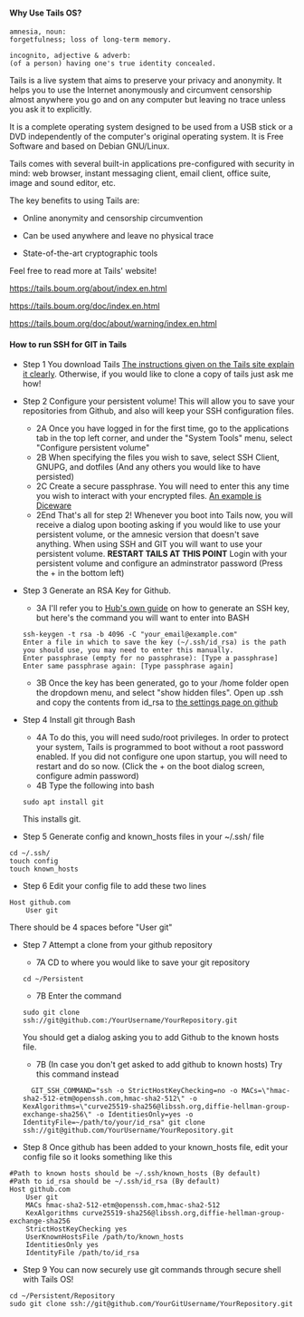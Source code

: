 #### Why Use Tails OS?

```
amnesia, noun:
forgetfulness; loss of long-term memory.

incognito, adjective & adverb:
(of a person) having one's true identity concealed.
```

Tails is a live system that aims to preserve your privacy and anonymity. It helps you to use the Internet anonymously and circumvent censorship almost anywhere you go and on any computer but leaving no trace unless you ask it to explicitly.

It is a complete operating system designed to be used from a USB stick or a DVD independently of the computer's original operating system. It is Free Software and based on Debian GNU/Linux.

Tails comes with several built-in applications pre-configured with security in mind: web browser, instant messaging client, email client, office suite, image and sound editor, etc.

The key benefits to using Tails are:

* Online anonymity and censorship circumvention

* Can be used anywhere and leave no physical trace

* State-of-the-art cryptographic tools

Feel free to read more at Tails' website!

https://tails.boum.org/about/index.en.html

https://tails.boum.org/doc/index.en.html

https://tails.boum.org/doc/about/warning/index.en.html

#### How to run SSH for GIT in Tails

- Step 1 You download Tails [The instructions given on the Tails site explain it clearly](https://tails.boum.org/install/). Otherwise, if you would like to clone a copy of tails just ask me how!



- Step 2 Configure your persistent volume! This will allow you to save your repositories from Github, and also will keep your SSH configuration files.
  - 2A Once you have logged in for the first time, go to the applications tab in the top left corner, and under the "System Tools" menu, select "Configure persistent volume"
  - 2B When specifying the files you wish to save, select SSH Client, GNUPG, and dotfiles (And any others you would like to have persisted)
  - 2C Create a secure passphrase. You will need to enter this any time you wish to interact with your encrypted files. [An example is Diceware](http://world.std.com/~reinhold/diceware.html)
  - 2End That's all for step 2! Whenever you boot into Tails now, you will receive a dialog upon booting asking if you would like to use your persistent volume, or the amnesic version that doesn't save anything. When using SSH and GIT you will want to use your persistent volume. **RESTART TAILS AT THIS POINT** Login with your persistent volume and configure an adminstrator password (Press the + in the bottom left)
  
  
* Step 3 Generate an RSA Key for Github.
  * 3A I'll refer you to [Hub's own guide](https://help.github.com/articles/connecting-to-github-with-ssh/) on how to generate an SSH key, but here's the command you will want to enter into BASH
  
  ```
  ssh-keygen -t rsa -b 4096 -C "your_email@example.com"
  Enter a file in which to save the key (~/.ssh/id_rsa) is the path you should use, you may need to enter this manually.
  Enter passphrase (empty for no passphrase): [Type a passphrase]
  Enter same passphrase again: [Type passphrase again]
  ```
  
  * 3B Once the key has been generated, go to your /home folder open the dropdown menu, and select "show hidden files". Open up .ssh and copy the contents from id_rsa to [the settings page on github](https://github.com/settings/keys)

* Step 4 Install git through Bash

  * 4A To do this, you will need sudo/root privileges. In order to protect your system, Tails is programmed to boot without a root password enabled. If you did not configure one upon startup, you will need to restart and do so now. (Click the + on the boot dialog screen, configure admin password)
  * 4B Type the following into bash 
  ```
  sudo apt install git
  ```
  This installs git.
  
* Step 5 Generate config and known_hosts files in your ~/.ssh/ file
```
cd ~/.ssh/
touch config
touch known_hosts
```

* Step 6 Edit your config file to add these two lines
```
Host github.com
    User git
```
There should be 4 spaces before "User git"

* Step 7 Attempt a clone from your github repository
  * 7A CD to where you would like to save your git repository
  ```
  cd ~/Persistent
  ```
  * 7B Enter the command
  ```
  sudo git clone ssh://git@github.com:/YourUsername/YourRepository.git
  ```
  You should get a dialog asking you to add Github to the known hosts file. 
  * 7B (In case you don't get asked to add github to known hosts)
  Try this command instead
  ```
    GIT_SSH_COMMAND="ssh -o StrictHostKeyChecking=no -o MACs=\"hmac-sha2-512-etm@openssh.com,hmac-sha2-512\" -o KexAlgorithms=\"curve25519-sha256@libssh.org,diffie-hellman-group-exchange-sha256\" -o IdentitiesOnly=yes -o IdentityFile=~/path/to/your/id_rsa" git clone ssh://git@github.com/YourUsername/YourRepository.git
  ```
  
* Step 8 Once github has been added to your known_hosts file, edit your config file so it looks something like this

```
#Path to known hosts should be ~/.ssh/known_hosts (By default)
#Path to id_rsa should be ~/.ssh/id_rsa (By default)
Host github.com
    User git
    MACs hmac-sha2-512-etm@openssh.com,hmac-sha2-512
    KexAlgorithms curve25519-sha256@libssh.org,diffie-hellman-group-exchange-sha256
    StrictHostKeyChecking yes
    UserKnownHostsFile /path/to/known_hosts 
    IdentitiesOnly yes
    IdentityFile /path/to/id_rsa
```

* Step 9 You can now securely use git commands through secure shell with Tails OS!

```
cd ~/Persistent/Repository
sudo git clone ssh://git@github.com/YourGitUsername/YourRepository.git
```


